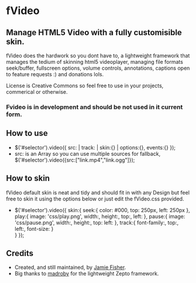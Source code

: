 fVideo
=======

Manage HTML5 Video with a fully customisible skin.
--------------------------------------------------

fVideo does the hardwork so you dont have to, a lightweight framework that manages the tedium of 
skinning html5 videoplayer, managing file formats seek/buffer, fullscreen options, volume controls, annotations,
captions open to feature requests :)
and donations lols.

License is Creative Commons so feel free to use in your projects, commerical or otherwise.

### Fvideo is in development and should be not used in it current form.

## How to use

- $('#selector').video({ src: | track: | skin:{} | options:{}, events:{} });
- src: is an Array so you can use multiple sources for fallback, $('#selector').video({src:["link.mp4","link.ogg"]}); 
  

## How to skin

fVideo default skin is neat and tidy and should fit in with any Design but feel free to skin it using the options below
or just edit the fVideo.css provided.

- $('#selector').video({ 
						skin:{
							seek:{
								color: #000,
								top: 250px,
								left: 250px
							},
							play:{
								image: 'css/play.png',
								width:,
								height:,
								top:,
								left:
							},
							pause:{
								image: 'css/pause.png',
								width:,
								height:,
								top:
								left:
							},
							track:{
								font-family:,
								top:,
								left:,
								font-size:
							}	
						} 
					});


Credits
-------

- Created, and still maintained, by [Jamie Fisher](http://www.linkedin.com/profile/view?id=120787111&trk=tab_pro).
- Big thanks to [madroby](https://github.com/madrobby/zepto) for the lightweight Zepto framework.
